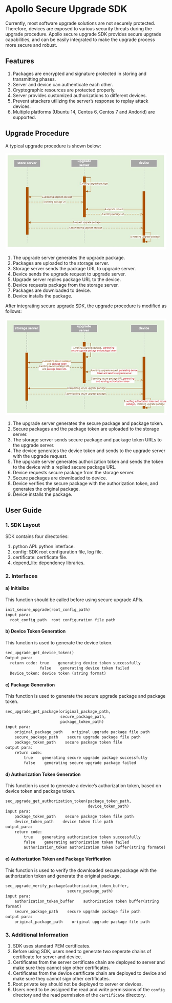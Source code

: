 # Apollo Secure Upgrade SDK

Currently, most software upgrade solutions are not securely protected. Therefore, devices are exposed to various security threats during the upgrade procedure. Apollo secure upgrade SDK provides secure upgrade capabilities, and can be easily integrated to make the upgrade process more secure and robust.

## Features

1. Packages are encrypted and signature protected in storing and transmitting phases.
2. Server and device can authenticate each other.
3. Cryptographic resources are protected properly.
4. Server provides customized authorizations to different devices.
5. Prevent attackers utilizing the server’s response to replay attack devices.
6. Multiple platforms (Ubuntu 14, Centos 6, Centos 7 and Andorid) are supported.

## Upgrade Procedure
A typical upgrade procedure is shown below:

![](images/apollo_unsecure_upgrade_procedure.jpg)

1. The upgrade server generates the upgrade package.
2. Packages are uploaded to the storage server.
3. Storage server sends the package URL to upgrade server.
4. Device sends the upgrade request to upgrade server.
5. Upgrade server replies package URL to the device.
6. Device requests package from the storage server.
7. Packages are downloaded to device.
8. Device installs the package.

After integrating secure upgrade SDK, the upgrade procedure is modified as follows:

![](images/apollo_secure_upgrade_procedure.jpg)

1. The upgrade server generates the secure package and package token.
2. Secure packages and the package token are uploaded to the storage server.
3. The storage server sends secure package and package token URLs to the upgrade server.
4. The device generates the device token and sends to the upgrade server with the upgrade request.
5. The upgrade server generates authorization token and sends the token to the device with a replied secure package URL.
6. Device requests secure package from the storage server.
7. Secure packages are downloaded to device.
8. Device verifies the secure package with the authorization token, and generates the original package. 
9. Device installs the package.

## User Guide
### 1. SDK Layout
SDK contains four directories:
1. python API: python interface.
2. config: SDK root configuration file, log file.
3. certificate: certificate file.
4. depend_lib: dependency libraries.

### 2. Interfaces
#### a) Initialize
This function should be called before using secure upgrade APIs.
```
init_secure_upgrade(root_config_path)
input para:
  root_config_path  root configuration file path
```
#### b) Device Token Generation
This function is used to generate the device token.
```
sec_upgrade_get_device_token()
Output para:
  return code: true    generating device token successfully
               false    generating device token failed
  Device_token: device token (string format)
```
#### c) Package Generation
This function is used to generate the secure upgrade package and package token.
```
sec_upgrade_get_package(original_package_path,
                        secure_package_path,
                        package_token_path)
input para:
    original_package_path    original upgrade package file path
    secure_package_path    secure upgrade package file path
    package_token_path    secure package token file     
output para:
    return code:
        true    generating secure upgrade package successfully
        false    generating secure upgrade package failed
```
#### d) Authorization Token Generation
This function is used to generate a device’s authorization token, based on device token and package token.
```
sec_upgrade_get_authorization_token(package_token_path,
                                    device_token_path)
input para:
    package_token_path    secure package token file path
	device_token_path    device token file path
output_para:
    return code:
        true    generating authorization token successfully
        false    generating authorization token failed
        authorization_token authorization token buffer(string formate)
```
#### e) Authorization Token and Package Verification
This function is used to verify the downloaded secure package with the authorization token and generate the original package.
```
sec_upgrade_verify_package(authorization_token_buffer,
                           secure_package_path)
input para:
    authorization_token_buffer    authorization token buffer(string format)
    secure_package_path    secure upgrade package file path
output para:
    original_package_path    original upgrade package file path
```
### 3. Additional Information
1. SDK uses standard PEM certificates.
2. Before using SDK, users need to generate two seperate chains of certificate for server and device.
3. Certificates from the server certificate chain are deployed to server and make sure they cannot sign other certificates.
4. Certificates from the device certificate chain are deployed to device and make sure they cannot sign other certificates.
5. Root private key should not be deployed to server or devices.
6. Users need to be assigned the read and write permissions of the `config` directory and the read permission of the `certificate` directory.
